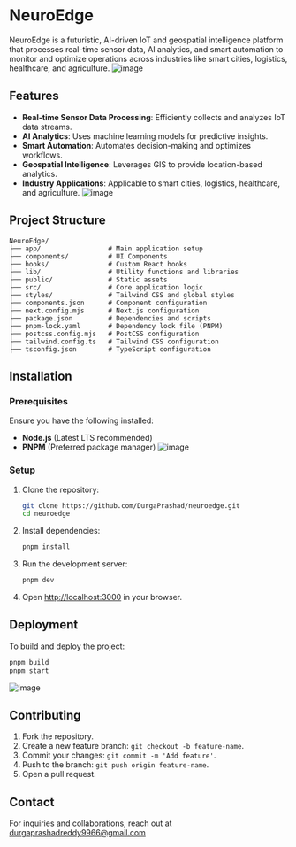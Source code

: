 # NeuroEdge

NeuroEdge is a futuristic, AI-driven IoT and geospatial intelligence platform that processes real-time sensor data, AI analytics, and smart automation to monitor and optimize operations across industries like smart cities, logistics, healthcare, and agriculture.
![image](https://github.com/user-attachments/assets/6cc86da2-4764-4054-b93c-33dd36abdec1)

## Features
- **Real-time Sensor Data Processing**: Efficiently collects and analyzes IoT data streams.
- **AI Analytics**: Uses machine learning models for predictive insights.
- **Smart Automation**: Automates decision-making and optimizes workflows.
- **Geospatial Intelligence**: Leverages GIS to provide location-based analytics.
- **Industry Applications**: Applicable to smart cities, logistics, healthcare, and agriculture.
![image](https://github.com/user-attachments/assets/0f5086a8-78a2-43e7-8fa6-eb8374b24825)

## Project Structure
```
NeuroEdge/
├── app/                 # Main application setup
├── components/          # UI Components
├── hooks/               # Custom React hooks
├── lib/                 # Utility functions and libraries
├── public/              # Static assets
├── src/                 # Core application logic
├── styles/              # Tailwind CSS and global styles
├── components.json      # Component configuration
├── next.config.mjs      # Next.js configuration
├── package.json         # Dependencies and scripts
├── pnpm-lock.yaml       # Dependency lock file (PNPM)
├── postcss.config.mjs   # PostCSS configuration
├── tailwind.config.ts   # Tailwind CSS configuration
├── tsconfig.json        # TypeScript configuration
```

## Installation
### Prerequisites
Ensure you have the following installed:
- **Node.js** (Latest LTS recommended)
- **PNPM** (Preferred package manager)
![image](https://github.com/user-attachments/assets/56a03f3e-6434-4bdd-9794-3fea83336917)

### Setup
1. Clone the repository:
   ```sh
   git clone https://github.com/DurgaPrashad/neuroedge.git
   cd neuroedge
   ```
2. Install dependencies:
   ```sh
   pnpm install
   ```
3. Run the development server:
   ```sh
   pnpm dev
   ```
4. Open [http://localhost:3000](http://localhost:3000) in your browser.

## Deployment
To build and deploy the project:
```sh
pnpm build
pnpm start
```
![image](https://github.com/user-attachments/assets/828f565b-8f3e-4c14-898e-579ce6520951)


## Contributing
1. Fork the repository.
2. Create a new feature branch: `git checkout -b feature-name`.
3. Commit your changes: `git commit -m 'Add feature'`.
4. Push to the branch: `git push origin feature-name`.
5. Open a pull request.



## Contact
For inquiries and collaborations, reach out at durgaprashadreddy9966@gmail.com

